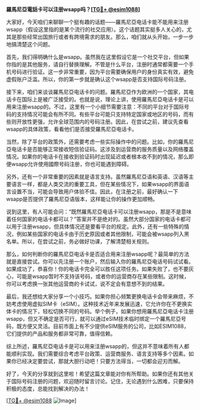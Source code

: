 **羅馬尼亞電話卡可以注册wsapp吗？[[TG💪+ @esim1088](https://t.me/s/esim1088)]**

大家好，今天咱们来聊聊一个挺有趣的话题——羅馬尼亞电话卡能不能用来注册wsapp（假设这里指的是某个流行的社交应用）。这个话题其实挺多人关心的，尤其是那些经常出国旅行或者有跨境需求的朋友。那么，咱们就从头开始，一步一步地搞清楚这个问题。

首先，我们得明确什么是wsapp。虽然我在这里假设它是一个社交平台，但如果你指的是其他服务，请自行替换理解。不管是什么平台，注册时通常都需要一个手机号码进行验证。这一步非常重要，因为平台需要确保用户的身份真实有效，避免虚假账户泛滥。所以，你的第一步就是确认这个wsapp是否支持国际号码注册。

接下来，咱们来谈谈羅馬尼亞电话卡的问题。羅馬尼亞作为欧洲的一个国家，其电话卡在国际上是被广泛接受的。也就是说，理论上讲，使用羅馬尼亞电话卡是可以用来注册wsapp的。不过，这里有一个小细节需要注意：不同的平台对于国际号码的支持情况可能会有所不同。有些平台可能只支持特定国家或地区的号码，而有些则开放性更强，允许全球范围内的号码注册。因此，在尝试之前，建议先查看wsapp的具体政策，看看他们是否接受羅馬尼亞电话卡。

当然，除了平台的政策外，还需要考虑一些实际操作中的问题。比如，你的羅馬尼亞电话卡是否能够正常接收短信验证码。这涉及到运营商的服务质量以及网络覆盖情况。如果你的电话卡在接收到验证码时出现延迟或者根本收不到的情况，那么即便wsapp允许使用國際号码注册，你也可能遇到障碍。

另外，还有一个非常重要的因素就是语言支持。虽然羅馬尼亞语和英语、汉语等主要语言一样，都是人类交流的重要工具，但在某些情况下，如果wsapp的界面语言设置不当，可能会导致用户体验不佳。因此，在注册之前，最好确认一下wsapp是否提供了羅馬尼亞语版本，这样能让你的操作更加顺畅。

说到这里，有人可能会问：“既然羅馬尼亞电话卡可以注册wsapp，那是不是意味着任何国家的电话卡都可以？”答案并不是绝对的。虽然大部分国家的电话卡都可以用于注册wsapp，但具体情况还是要看平台的规定。此外，还有一些特殊的情况，例如某些国家的电话卡由于历史原因或者其他限制，可能会被wsapp列入黑名单。所以，在尝试之前，务必做好功课，了解清楚相关规则。

那么，如何判断你的羅馬尼亞电话卡是否适合用来注册wsapp呢？最简单的方法就是直接尝试。你可以先注册一个账户，然后输入你的羅馬尼亞电话号码试试看。如果成功了，恭喜你！你的电话卡完全可以胜任这项任务。如果失败了，也不要灰心，可能是wsapp暂时不支持该号码，或者你的运营商存在某些限制。这时候，你可以考虑换一张其他运营商的卡试试，说不定会有意想不到的结果。

最后，我还想给大家分享一个小技巧。如果你担心频繁更换电话卡会带来麻烦，不妨考虑使用虚拟SIM卡（eSIM）。这种技术近年来发展迅速，它允许你在不更换实体卡的情况下，轻松切换不同的号码。举个例子，如果你想用羅馬尼亞电话卡注册wsapp，但又不确定是否可行，就可以通过eSIM技术临时绑定一个羅馬尼亞号码，既方便又灵活。目前市面上有不少提供eSIM服务的公司，比如ESIM1088，它们提供的产品和服务都非常可靠，值得信赖。

综上所述，羅馬尼亞电话卡是可以用来注册wsapp的，但这并不意味着所有人都能顺利实现。我们需要综合考虑平台政策、运营商服务、语言支持等多个因素。如果你已经决定要尝试，那就大胆行动吧！只要方法得当，一切都会迎刃而解。

好了，今天的分享就到这里啦！希望这篇文章能对你有所帮助。如果你还有其他关于国际号码注册的问题，欢迎随时留言讨论。记住，无论遇到什么困难，只要保持积极的态度，总能找到解决的办法！

[[TG💪+ @esim1088](https://t.me/s/esim1088) ![Image](https://i.postimg.cc/4NQfJmqS/Snipaste-2025-05-13-00-14-12.png)]
